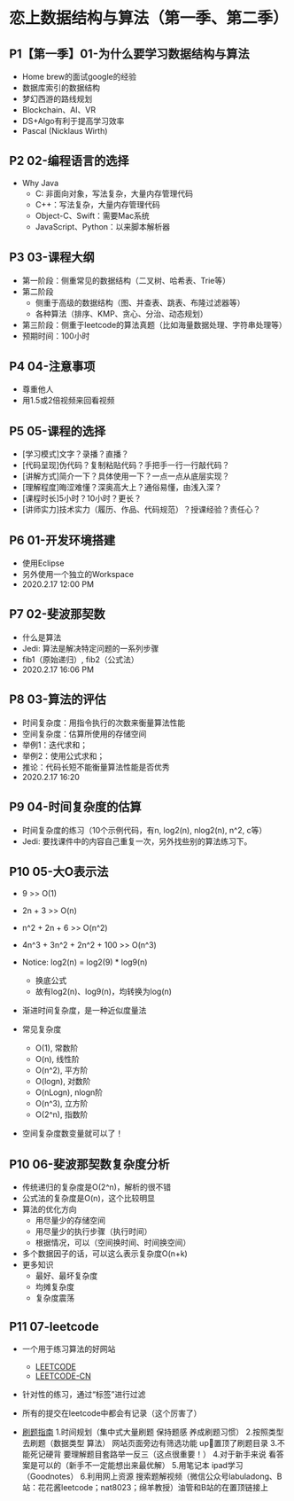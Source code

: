 # 恋上数据结构与算法（第一季、第二季）

## P1【第一季】01-为什么要学习数据结构与算法

* Home brew的面试google的经验
* 数据库索引的数据结构
* 梦幻西游的路线规划
* Blockchain、AI、VR
* DS+Algo有利于提高学习效率
* Pascal (Nicklaus Wirth)

## P2 02-编程语言的选择

* Why Java
  * C: 非面向对象，写法复杂，大量内存管理代码
  * C++：写法复杂，大量内存管理代码
  * Object-C、Swift：需要Mac系统
  * JavaScript、Python：以来脚本解析器

## P3 03-课程大纲

* 第一阶段：侧重常见的数据结构（二叉树、哈希表、Trie等）
* 第二阶段
  * 侧重于高级的数据结构（图、并查表、跳表、布隆过滤器等）
  * 各种算法（排序、KMP、贪心、分治、动态规划）
* 第三阶段：侧重于leetcode的算法真题（比如海量数据处理、字符串处理等）
* 预期时间：100小时

## P4 04-注意事项

* 尊重他人
* 用1.5或2倍视频来回看视频

## P5 05-课程的选择

* [学习模式]文字？录播？直播？
* [代码呈现]伪代码？复制粘贴代码？手把手一行一行敲代码？
* [讲解方式]简介一下？具体使用一下？一点一点从底层实现？
* [理解程度]晦涩难懂？深奥高大上？通俗易懂，由浅入深？
* [课程时长]5小时？10小时？更长？
* [讲师实力]技术实力（履历、作品、代码规范）？授课经验？责任心？

## P6 01-开发环境搭建

* 使用Eclipse
* 另外使用一个独立的Workspace
* 2020.2.17 12:00 PM

## P7 02-斐波那契数

* 什么是算法
* Jedi: 算法是解决特定问题的一系列步骤
* fib1（原始递归）, fib2（公式法）
* 2020.2.17 16:06 PM

## P8 03-算法的评估

* 时间复杂度：用指令执行的次数来衡量算法性能
* 空间复杂度：估算所使用的存储空间
* 举例1：迭代求和；
* 举例2：使用公式求和；
* 推论：代码长短不能衡量算法性能是否优秀
* 2020.2.17 16:20

## P9 04-时间复杂度的估算

* 时间复杂度的练习（10个示例代码，有n, log2(n), nlog2(n), n^2, c等）
* Jedi: 要找课件中的内容自己重复一次，另外找些别的算法练习下。

## P10 05-大O表示法

* 9 >> O(1)
* 2n + 3 >> O(n)
* n^2 + 2n + 6 >> O(n^2)
* 4n^3 + 3n^2 + 2n^2 + 100 >> O(n^3)

* Notice: log2(n) = log2(9) * log9(n)
  * 换底公式
  * 故有log2(n)、log9(n)，均转换为log(n)

* 渐进时间复杂度，是一种近似度量法
* 常见复杂度
  * O(1), 常数阶
  * O(n), 线性阶
  * O(n^2), 平方阶
  * O(logn), 对数阶
  * O(nLogn), nlogn阶
  * O(n^3), 立方阶
  * O(2^n), 指数阶

* 空间复杂度数变量就可以了！

## P10 06-斐波那契数复杂度分析

* 传统递归的复杂度是O(2^n)，解析的很不错
* 公式法的复杂度是O(n)，这个比较明显
* 算法的优化方向
  * 用尽量少的存储空间
  * 用尽量少的执行步骤（执行时间）
  * 根据情况，可以（空间换时间、时间换空间）
* 多个数据因子的话，可以这么表示复杂度O(n+k)
* 更多知识
  * 最好、最坏复杂度
  * 均摊复杂度
  * 复杂度震荡
  
## P11 07-leetcode

* 一个用于练习算法的好网站
  * [LEETCODE](https://leetcode.com)
  * [LEETCODE-CN](https://leetcode-cn.com)

* 针对性的练习，通过“标签”进行过滤
* 所有的提交在leetcode中都会有记录（这个厉害了）

* [刷题指南](https://github.com/CyC2018/CS-Notes/blob/master/notes/Leetcode%20题解%20-%20目录.md)
  1.时间规划（集中式大量刷题 保持题感 养成刷题习惯）
  2.按照类型去刷题（数据类型 算法） 网站页面旁边有筛选功能 up🐷置顶了刷题目录
  3.不能死记硬背 要理解题目套路举一反三（这点很重要！）
  4.对于新手来说 看答案是可以的（新手不一定能想出来最优解）
  5.用笔记本 ipad学习（Goodnotes）
  6.利用网上资源 搜索题解视频（微信公众号labuladong、B站：花花酱leetcode；nat8023；绵羊教授）油管和B站的在置顶链接上
